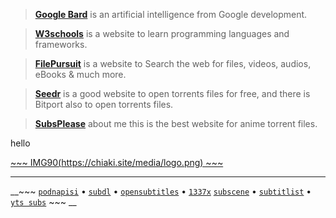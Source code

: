 > [__Google Bard__](https://bard.google.com/?hl=en) is an artificial intelligence from Google development.

> [__W3schools__](https://www.w3schools.com/) is a website to learn programming languages and frameworks.





> [__FilePursuit__](https://filepursuit.com/) is a website to Search the web for files, videos, audios, eBooks & much more.

> [__Seedr__](https://www.seedr.cc/) is a good website to open torrents files for free, and there is Bitport also to open torrents files.

> [__SubsPlease__](https://subsplease.org/) about me this is the best website for anime torrent files.

<a style="text-decoration: none;" src="https://google.com">hello</a>

 [ ~~~ IMG90(https://chiaki.site/media/logo.png) ~~~ ](https://chiaki.site/)

___

__~~~ [`podnapisi`](https://www.podnapisi.net/) • [`subdl`](https://subdl.com/) • [`opensubtitles`](https://www.opensubtitles.org/ar) • [`1337x`](https://1337x.to/home/) [`subscene`](https://subscene.com/) • [`subtitlist`](https://www.subtitlist.com/) • [`yts subs`](https://yts-subs.com/) ~~~ __
